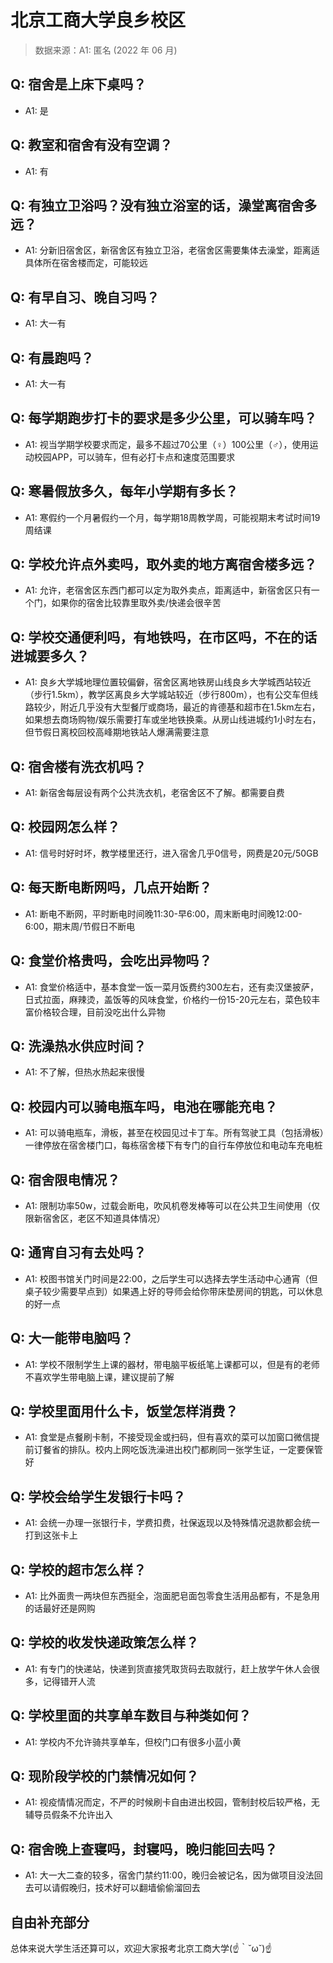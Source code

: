 # 北京工商大学良乡校区

> 数据来源：A1: 匿名 (2022 年 06 月)

## Q: 宿舍是上床下桌吗？

- A1: 是

## Q: 教室和宿舍有没有空调？

- A1: 有

## Q: 有独立卫浴吗？没有独立浴室的话，澡堂离宿舍多远？

- A1: 分新旧宿舍区，新宿舍区有独立卫浴，老宿舍区需要集体去澡堂，距离适具体所在宿舍楼而定，可能较远

## Q: 有早自习、晚自习吗？

- A1: 大一有

## Q: 有晨跑吗？

- A1: 大一有

## Q: 每学期跑步打卡的要求是多少公里，可以骑车吗？

- A1: 视当学期学校要求而定，最多不超过70公里（♀）100公里（♂），使用运动校园APP，可以骑车，但有必打卡点和速度范围要求

## Q: 寒暑假放多久，每年小学期有多长？

- A1: 寒假约一个月暑假约一个月，每学期18周教学周，可能视期末考试时间19周结课

## Q: 学校允许点外卖吗，取外卖的地方离宿舍楼多远？

- A1: 允许，老宿舍区东西门都可以定为取外卖点，距离适中，新宿舍区只有一个门，如果你的宿舍比较靠里取外卖/快递会很辛苦

## Q: 学校交通便利吗，有地铁吗，在市区吗，不在的话进城要多久？

- A1: 良乡大学城地理位置较偏僻，宿舍区离地铁房山线良乡大学城西站较近（步行1.5km），教学区离良乡大学城站较近（步行800m），也有公交车但线路较少，附近几乎没有大型餐厅或商场，最近的肯德基和超市在1.5km左右，如果想去商场购物/娱乐需要打车或坐地铁换乘。从房山线进城约1小时左右，但节假日离校回校高峰期地铁站人爆满需要注意

## Q: 宿舍楼有洗衣机吗？

- A1: 新宿舍每层设有两个公共洗衣机，老宿舍区不了解。都需要自费

## Q: 校园网怎么样？

- A1: 信号时好时坏，教学楼里还行，进入宿舍几乎0信号，网费是20元/50GB

## Q: 每天断电断网吗，几点开始断？

- A1: 断电不断网，平时断电时间晚11:30-早6:00，周末断电时间晚12:00-6:00，期末周/节假日不断电

## Q: 食堂价格贵吗，会吃出异物吗？

- A1: 食堂价格适中，基本食堂一饭一菜月饭费约300左右，还有卖汉堡披萨，日式拉面，麻辣烫，盖饭等的风味食堂，价格约一份15-20元左右，菜色较丰富价格较合理，目前没吃出什么异物

## Q: 洗澡热水供应时间？

- A1: 不了解，但热水热起来很慢

## Q: 校园内可以骑电瓶车吗，电池在哪能充电？

- A1: 可以骑电瓶车，滑板，甚至在校园见过卡丁车。所有驾驶工具（包括滑板）一律停放在宿舍楼门口，每栋宿舍楼下有专门的自行车停放位和电动车充电桩

## Q: 宿舍限电情况？

- A1: 限制功率50w，过载会断电，吹风机卷发棒等可以在公共卫生间使用（仅限新宿舍区，老区不知道具体情况）

## Q: 通宵自习有去处吗？

- A1: 校图书馆关门时间是22:00，之后学生可以选择去学生活动中心通宵（但桌子较少需要早点到）如果遇上好的导师会给你带床垫房间的钥匙，可以休息的好一点

## Q: 大一能带电脑吗？

- A1: 学校不限制学生上课的器材，带电脑平板纸笔上课都可以，但是有的老师不喜欢学生带电脑上课，建议提前了解

## Q: 学校里面用什么卡，饭堂怎样消费？

- A1: 食堂是点餐刷卡制，不接受现金或扫码，但有喜欢的菜可以加窗口微信提前订餐省的排队。校内上网吃饭洗澡进出校门都刷同一张学生证，一定要保管好

## Q: 学校会给学生发银行卡吗？

- A1: 会统一办理一张银行卡，学费扣费，社保返现以及特殊情况退款都会统一打到这张卡上

## Q: 学校的超市怎么样？

- A1: 比外面贵一两块但东西挺全，泡面肥皂面包零食生活用品都有，不是急用的话最好还是网购

## Q: 学校的收发快递政策怎么样？

- A1: 有专门的快递站，快递到货直接凭取货码去取就行，赶上放学午休人会很多，记得错开人流

## Q: 学校里面的共享单车数目与种类如何？

- A1: 学校内不允许骑共享单车，但校门口有很多小蓝小黄

## Q: 现阶段学校的门禁情况如何？

- A1: 视疫情情况而定，不严的时候刷卡自由进出校园，管制封校后较严格，无辅导员假条不允许出入

## Q: 宿舍晚上查寝吗，封寝吗，晚归能回去吗？

- A1: 大一大二查的较多，宿舍门禁约11:00，晚归会被记名，因为做项目没法回去可以请假晚归，技术好可以翻墙偷偷溜回去

## 自由补充部分

总体来说大学生活还算可以，欢迎大家报考北京工商大学(☝｀˘ω˘)☝